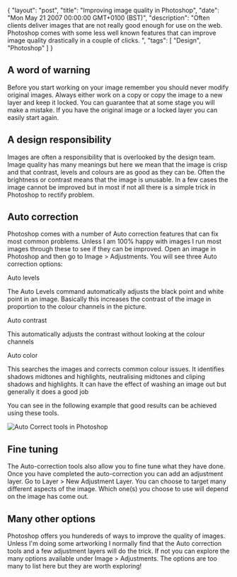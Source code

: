 {
  "layout": "post",
  "title": "Improving image quality in Photoshop",
  "date": "Mon May 21 2007 00:00:00 GMT+0100 (BST)",
  "description": "Often clients deliver images that are not really good enough for use on the web. Photoshop comes with some less well known features that can improve image quality drastically in a couple of clicks. ",
  "tags": [
    "Design",
    "Photoshop"
  ]
}

## A word of warning

Before you start working on your image remember you should never modify original images. Always either work on a copy or copy the image to a new layer and keep it locked. You can guarantee that at some stage you will make a mistake. If you have the original image or a locked layer you can easily start again. 

## A design responsibility

Images are often a responsibility that is overlooked by the design team. Image quality has many meanings but here we mean that the image is crisp and that contrast, levels and colours are as good as they can be. Often the brightness or contrast means that the image is unusable. In a few cases the image cannot be improved but in most if not all there is a simple trick in Photoshop to rectify problem.

## Auto correction

Photoshop comes with a number of Auto correction features that can fix most common problems. Unless I am 100% happy with images I run most images through these to see if they can be improved. Open an image in Photoshop and then go to Image > Adjustments. You will see three Auto correction options:

Auto levels

The Auto Levels command automatically adjusts the black point and white point in an image. Basically this increases the contrast of the image in proportion to the colour channels in the picture.

Auto contrast

This automatically adjusts the contrast without looking at the colour channels

Auto color

This searches the images and corrects common colour issues. It identifies shadows midtones and highlights, neutralising midtones and cliping shadows and highlights. It can have the effect of washing an image out but generally it does a good job

You can see in the following example that good results can be achieved using these tools.

![Auto Correct tools in Photoshop][1] 

## Fine tuning

The Auto-correction tools also allow you to fine tune what they have done. Once you have completed the auto-correction you can add an adjustment layer. Go to Layer > New Adjustment Layer. You can choose to target many different aspects of the image. Which one(s) you choose to use will depend on the image has come out.

## Many other options

Photoshop offers you hundereds of ways to improve the quality of images. Unless I'm doing some artworking I normally find that the Auto correction tools and a few adjustment layers will do the trick. If not you can explore the many options available under Image > Adjustments. The options are too many to list here but they are worth exploring!

 [1]: http://shapeshed.com/images/articles/auto_levels.jpg 

	 
		
	
